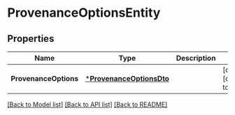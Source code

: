 # ProvenanceOptionsEntity

## Properties
Name | Type | Description | Notes
------------ | ------------- | ------------- | -------------
**ProvenanceOptions** | [***ProvenanceOptionsDto**](ProvenanceOptionsDTO.md) |  | [optional] [default to null]

[[Back to Model list]](../README.md#documentation-for-models) [[Back to API list]](../README.md#documentation-for-api-endpoints) [[Back to README]](../README.md)

